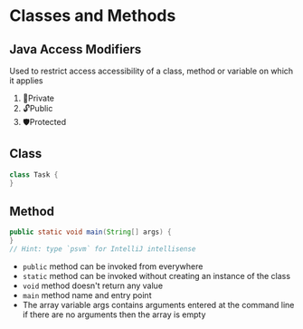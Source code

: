 # Classes and Methods

## Java Access Modifiers

Used to restrict access accessibility of a class, method or variable on which it applies

1. 🔐Private
2. 🔓Public
3. 🛡️Protected

## Class

```java
class Task {
}
```

## Method

```java
public static void main(String[] args) {
}
// Hint: type `psvm` for IntelliJ intellisense
```

- `public` method can be invoked from everywhere
- `static` method can be invoked without creating an instance of the class
- `void` method doesn't return any value
- `main` method name and entry point
- The array variable args contains arguments entered at the command line if there are no arguments then the array is empty
